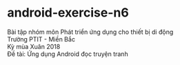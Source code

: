 # android-exercise-n6

Bài tập nhóm môn Phát triển ứng dụng cho thiết bị di động <br/>
Trường PTIT - Miền Bắc <br/>
Kỳ mùa Xuân 2018 <br/>
Đề tài: Ứng dụng Android đọc truyện tranh <br/>
